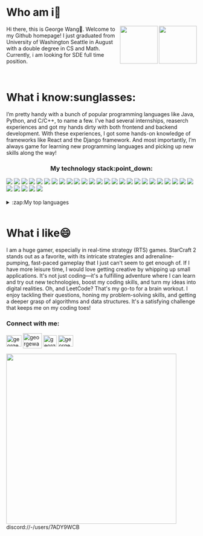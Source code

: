 <h1>Who am i🤔</h1>
<a href="https://github.com/georgewang0608#gh-dark-mode-only">
<img align="right"  height="100" src="https://github-readme-stats-6hw70xa04-georgewang0608s-projects.vercel.app/api?username=georgewang0608&show_icons=true&hide=stars,contribs&theme=dark&count_private=true#gh-dark-mode-only" href="https://github.com/georgewang0608#gh-dark-mode-only">
</a>
<a href="https://github.com/georgewang0608#gh-light-mode-only">
<img align="right" height="100" src="https://github-readme-stats-6hw70xa04-georgewang0608s-projects.vercel.app/api?username=georgewang0608&show_icons=true&hide=stars,contribs&theme=radical&count_private=true#gh-light-mode-only">
</a>
<p>Hi there, this is George Wang👋. Welcome to my Github homepage! I just graduated from University of Washington Seattle in August with a double degree in CS and Math. Currently, i am looking for SDE full time position.</p>
<br>


<div>
<h1>What i know:sunglasses:</h1>
<p>I’m pretty handy with a bunch of popular programming languages like Java, Python, and C/C++, to name a few. I’ve had several internships, reaserch experiences and got my hands dirty with both frontend and backend development. With these experiences, I got some hands-on knowledge of frameworks like React and the Django framework. And most importantly, I’m always game for learning new programming languages and picking up new skills along the way! </p>

<h3 align="center">My technology stack:point_down:</h3>
<div><img src="https://img.shields.io/badge/java-%23ED8B00.svg?style=for-the-badge&logo=openjdk&logoColor=white"/>
  <img src="https://img.shields.io/badge/python-3670A0?style=for-the-badge&logo=python&logoColor=ffdd54"/>
  <img src="https://img.shields.io/badge/c-%2300599C.svg?style=for-the-badge&logo=c&logoColor=white">
  <img src="https://img.shields.io/badge/c++-%2300599C.svg?style=for-the-badge&logo=c%2B%2B&logoColor=white">
  <img src="https://img.shields.io/badge/javascript-%23323330.svg?style=for-the-badge&logo=javascript&logoColor=%23F7DF1E">
  <img src="https://img.shields.io/badge/typescript-%23007ACC.svg?style=for-the-badge&logo=typescript&logoColor=white">
  <img src="https://img.shields.io/badge/css3-%231572B6.svg?style=for-the-badge&logo=css3&logoColor=white">
  <img src="https://img.shields.io/badge/html5-%23E34F26.svg?style=for-the-badge&logo=html5&logoColor=white">
  <img src="https://img.shields.io/badge/r-%23276DC3.svg?style=for-the-badge&logo=r&logoColor=white">
  <img src="https://img.shields.io/badge/pandas-%23150458.svg?style=for-the-badge&logo=pandas&logoColor=white">
  <img src="https://img.shields.io/badge/numpy-%23013243.svg?style=for-the-badge&logo=numpy&logoColor=white">
  <img src="https://img.shields.io/badge/PyTorch-%23EE4C2C.svg?style=for-the-badge&logo=PyTorch&logoColor=white">
  <img src="https://img.shields.io/badge/Matplotlib-%23ffffff.svg?style=for-the-badge&logo=Matplotlib&logoColor=black">
  <img src="https://img.shields.io/badge/mysql-%2300f.svg?style=for-the-badge&logo=mysql&logoColor=white">
  <img src="https://img.shields.io/badge/sqlite-%2307405e.svg?style=for-the-badge&logo=sqlite&logoColor=white">
  <img src="https://img.shields.io/badge/git-%23F05033.svg?style=for-the-badge&logo=git&logoColor=white">
  <img src="https://img.shields.io/badge/django-%23092E20.svg?style=for-the-badge&logo=django&logoColor=white">
  <img src="https://img.shields.io/badge/react-%2320232a.svg?style=for-the-badge&logo=react&logoColor=%2361DAFB">
  <img src="https://img.shields.io/badge/node.js-6DA55F?style=for-the-badge&logo=node.js&logoColor=white">
  <img src="https://img.shields.io/badge/express.js-%23404d59.svg?style=for-the-badge&logo=express&logoColor=%2361DAFB">
  <img src="https://img.shields.io/badge/flask-%23000.svg?style=for-the-badge&logo=flask&logoColor=white">
  <img src="https://img.shields.io/badge/NODEMON-%23323330.svg?style=for-the-badge&logo=nodemon&logoColor=%BBDEAD">
  <img src="https://img.shields.io/badge/Apache_Spark-FFFFFF?style=for-the-badge&logo=apachespark&logoColor=#E35A16">
  <img src="https://img.shields.io/badge/GoogleCloud-%234285F4.svg?style=for-the-badge&logo=google-cloud&logoColor=white">
  <img src="https://img.shields.io/badge/heroku-%23430098.svg?style=for-the-badge&logo=heroku&logoColor=white">
  <img src="https://img.shields.io/badge/azure-%230072C6.svg?style=for-the-badge&logo=microsoftazure&logoColor=white">
  <img src="https://img.shields.io/badge/Gradle-02303A.svg?style=for-the-badge&logo=Gradle&logoColor=white">
  <img src="https://img.shields.io/badge/latex-%23008080.svg?style=for-the-badge&logo=latex&logoColor=white)">
  <img src="https://img.shields.io/badge/Linux-FCC624?style=for-the-badge&logo=linux&logoColor=black">
  <img src="https://img.shields.io/badge/ros-%230A0FF9.svg?style=for-the-badge&logo=ros&logoColor=white">
</div>
<br>

<details>
<summary>:zap:My top languages</summary>
<a href="https://github.com/georgewang0608">
<img align="center" height="250" src="https://github-readme-stats-6hw70xa04-georgewang0608s-projects.vercel.app/api/top-langs/?username=georgewang0608&layout=donut&hide=jupyter%20notebook,HTML,shell,assembly&size_weight=0.5&count_weight=0.5">
</a>
</details>
</div>
<br>

<div>
<h1 align="left"> What i like😄</h1>
  <p>I am a huge gamer, especially in real-time strategy (RTS) games. StarCraft 2 stands out as a favorite, with its intricate strategies and adrenaline-pumping, fast-paced gameplay that I just can't seem to get enough of.
 If I have more leisure time, I would love getting creative by whipping up small applications. It's not just coding—it's a fulfilling adventure where I can learn and try out new technologies, boost my coding skills, and turn my ideas into digital realities.
Oh, and LeetCode? That's my go-to for a brain workout. I enjoy tackling their questions, honing my problem-solving skills, and getting a deeper grasp of algorithms and data structures. It's a satisfying challenge that keeps me on my coding toes!</p>
</div>

<h3 align="left">Connect with me:</h3>
<p align="left">
<a href="https://www.linkedin.com/in/george-wang-80b553200/" target="blank"><img align="center" src="https://raw.githubusercontent.com/rahuldkjain/github-profile-readme-generator/master/src/images/icons/Social/linked-in-alt.svg" alt="georgewang" height="30" width="40" /></a>
<a href="https://discord.gg/7ADY9WCB" target="blank"><img align="center" src="https://raw.githubusercontent.com/rahuldkjain/github-profile-readme-generator/master/src/images/icons/Social/discord.svg" alt="georgewang" height="40" width="50" /></a>
<a href="mailto:yunqiw68@cs.washington.edu" target="blank"><img align="center" src="https://upload.wikimedia.org/wikipedia/commons/thumb/7/7e/Gmail_icon_%282020%29.svg/1024px-Gmail_icon_%282020%29.svg.png" alt="georgewang" height="30" width="35" /></a>
<a href="https://github.com/georgewang0608" target="blank"><img align="center" src="https://raw.githubusercontent.com/rahuldkjain/github-profile-readme-generator/master/src/images/icons/Social/github.svg" alt=georgewang" height="30" width="40" /></a>
</p>
<img width="450" src="https://media.tenor.com/z0HMyzzl0pwAAAAd/starcraft-hell-its-about-time.gif">
discord://-/users/7ADY9WCB
<!--
**georgewang0608/georgewang0608** is a ✨ _special_ ✨ repository because its `README.md` (this file) appears on your GitHub profile.

Here are some ideas to get you started:

- 🔭 I’m currently working on ...
- 🌱 I’m currently learning ...
- 👯 I’m looking to collaborate on ...
- 🤔 I’m looking for help with ...
- 💬 Ask me about ...  
- 📫 How to reach me: ...
- 😄 Pronouns: ...
- ⚡ Fun fact: ...
-->
